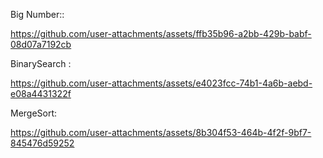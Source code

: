 Big Number::


https://github.com/user-attachments/assets/ffb35b96-a2bb-429b-babf-08d07a7192cb

BinarySearch :




https://github.com/user-attachments/assets/e4023fcc-74b1-4a6b-aebd-e08a4431322f

MergeSort:






https://github.com/user-attachments/assets/8b304f53-464b-4f2f-9bf7-845476d59252

